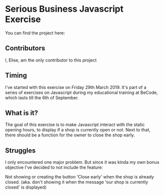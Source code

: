 # Serious Business Javascript Exercise

You can find the project here:

## Contributors

I, Elise, am the only contributor to this project

## Timing

I've started with this exercise on Friday 29th March 2019. It's part of a series of exercises on Javascript during my educational training at BeCode, which lasts till the 6th of September.

## What is it?

The goal of this exercise is to make Javascript interact with the static opening hours, to display if a shop is currently open or not. Next to that, there should be a function for the owner to close the shop early.

## Struggles

I only encountered one major problem. But since it was kinda my own bonus objective I've decided to not include the feature:

Not showing or creating the button 'Close early' when the shop is already closed. (aka. don't showing it when the message 'our shop is currently closed' is displayed)

